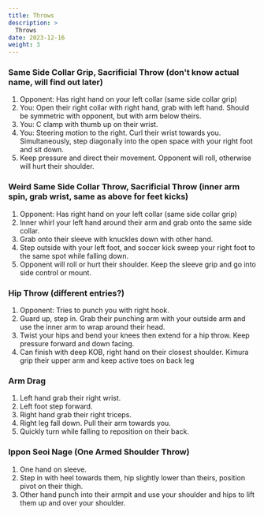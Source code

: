 ```yaml
---
title: Throws
description: >
  Throws
date: 2023-12-16
weight: 3
---
```


### Same Side Collar Grip, Sacrificial Throw (don't know actual name, will find out later)

1. Opponent: Has right hand on your left collar (same side collar grip)
2. You: Open their right collar with right hand, grab with left hand. Should be symmetric with opponent, but with arm below theirs.
3. You: C clamp with thumb up on their wrist.
4. You: Steering motion to the right. Curl their wrist towards you. Simultaneously, step diagonally into the open space with your right foot and sit down.
5. Keep pressure and direct their movement. Opponent will roll, otherwise will hurt their shoulder.

### Weird Same Side Collar Throw, Sacrificial Throw (inner arm spin, grab wrist, same as above for feet kicks)

1. Opponent: Has right hand on your left collar (same side collar grip)
2. Inner whirl your left hand around their arm and grab onto the same side collar.
3. Grab onto their sleeve with knuckles down with other hand.
4. Step outside with your left foot, and soccer kick sweep your right foot to the same spot while falling down.
5. Opponent will roll or hurt their shoulder. Keep the sleeve grip and go into side control or mount.

### Hip Throw (different entries?)

1. Opponent: Tries to punch you with right hook.
2. Guard up, step in. Grab their punching arm with your outside arm and use the inner arm to wrap around their head.
3. Twist your hips and bend your knees then extend for a hip throw. Keep pressure forward and down facing.
4. Can finish with deep KOB, right hand on their closest shoulder. Kimura grip their upper arm and keep active toes on back leg

### Arm Drag

1. Left hand grab their right wrist.
2. Left foot step forward.
3. Right hand grab their right triceps.
4. Right leg fall down. Pull their arm towards you.
5. Quickly turn while falling to reposition on their back.

### Ippon Seoi Nage (One Armed Shoulder Throw)

1. One hand on sleeve.
2. Step in with heel towards them, hip slightly lower than theirs, position pivot on their thigh.
3. Other hand punch into their armpit and use your shoulder and hips to lift them up and over your shoulder.

